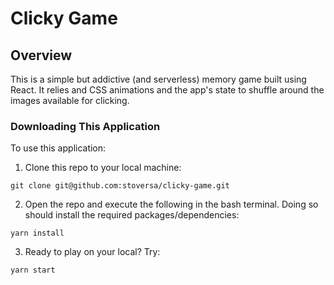 # Clicky Game

## Overview
This is a simple but addictive (and serverless) memory game built using React. It relies and CSS animations and the app's state to shuffle around the images available for clicking. 

### Downloading This Application
To use this application:

1. Clone this repo to your local machine:
```
git clone git@github.com:stoversa/clicky-game.git
```
2. Open the repo and execute the following in the bash terminal. Doing so should install the required packages/dependencies:
```
yarn install
```

3. Ready to play on your local? Try:
```
yarn start
```

